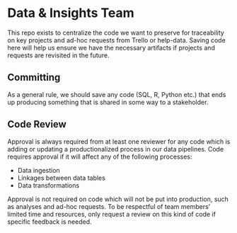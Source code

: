 # Data & Insights Team

This repo exists to centralize the code we want to preserve for traceability on key projects and ad-hoc requests from Trello or help-data.
Saving code here will help us ensure we have the necessary artifacts if projects and requests are revisited in the future.

## Committing
As a general rule, we should save any code (SQL, R, Python etc.) that ends up producing something that is shared in some way to a stakeholder.

## Code Review
Approval is always required from at least one reviewer for any code which is adding or updating a productionalized process in our data pipelines. Code requires approval if it will affect any of the following processes:

- Data ingestion
- Linkages between data tables
- Data transformations

Approval is not required on code which will not be put into production, such as analyses and ad-hoc requests. To be respectful of team members’ limited time and resources, only request a review on this kind of code if specific feedback is needed. 

